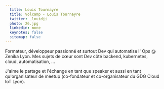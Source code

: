 ```yaml
---
  title: Louis Tournayre
  title: Volcamp - Louis Tournayre
  twitter: _louidji
  photo: 26.jpg
  linkedin: none
  keynotes: false
  sitemap: false
---
```

Formateur, développeur passionné et surtout Dev qui automatise l' Ops @ Zenika Lyon.
Mes sujets de cœur sont Dev côté backend, kubernetes, cloud, automatisation, ...

J'aime le partage et l'échange en tant que speaker et aussi en tant qu'organisateur de meetup (co-fondateur et co-organisateur du GDG Cloud IoT Lyon).
